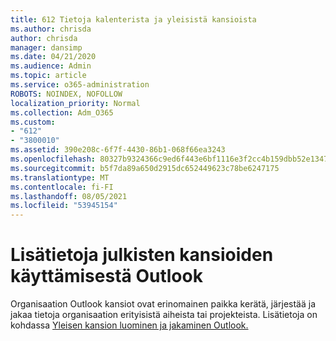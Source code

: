 ```yaml
---
title: 612 Tietoja kalenterista ja yleisistä kansioista
ms.author: chrisda
author: chrisda
manager: dansimp
ms.date: 04/21/2020
ms.audience: Admin
ms.topic: article
ms.service: o365-administration
ROBOTS: NOINDEX, NOFOLLOW
localization_priority: Normal
ms.collection: Adm_O365
ms.custom:
- "612"
- "3800010"
ms.assetid: 390e208c-6f7f-4430-86b1-068f66ea3243
ms.openlocfilehash: 80327b9324366c9ed6f443e6bf1116e3f2cc4b159dbb52e1347073e82273b93c
ms.sourcegitcommit: b5f7da89a650d2915dc652449623c78be6247175
ms.translationtype: MT
ms.contentlocale: fi-FI
ms.lasthandoff: 08/05/2021
ms.locfileid: "53945154"
---
```

# <a name="learn-about-using-public-folders-in-outlook"></a>Lisätietoja julkisten kansioiden käyttämisestä Outlook

Organisaation Outlook kansiot ovat erinomainen paikka kerätä, järjestää ja jakaa tietoja organisaation erityisistä aiheista tai projekteista. Lisätietoja on kohdassa [Yleisen kansion luominen ja jakaminen Outlook.](https://support.office.com/article/a2835011-d524-4a5c-a207-05c159bb2a97)
